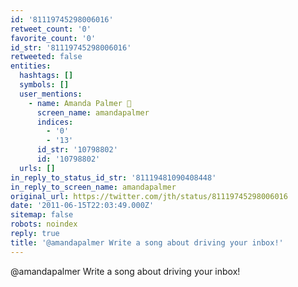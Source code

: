 ```yaml
---
id: '81119745298006016'
retweet_count: '0'
favorite_count: '0'
id_str: '81119745298006016'
retweeted: false
entities:
  hashtags: []
  symbols: []
  user_mentions:
    - name: Amanda Palmer 🎹
      screen_name: amandapalmer
      indices:
        - '0'
        - '13'
      id_str: '10798802'
      id: '10798802'
  urls: []
in_reply_to_status_id_str: '81119481090408448'
in_reply_to_screen_name: amandapalmer
original_url: https://twitter.com/jth/status/81119745298006016
date: '2011-06-15T22:03:49.000Z'
sitemap: false
robots: noindex
reply: true
title: '@amandapalmer Write a song about driving your inbox!'
---
```


@amandapalmer Write a song about driving your inbox!